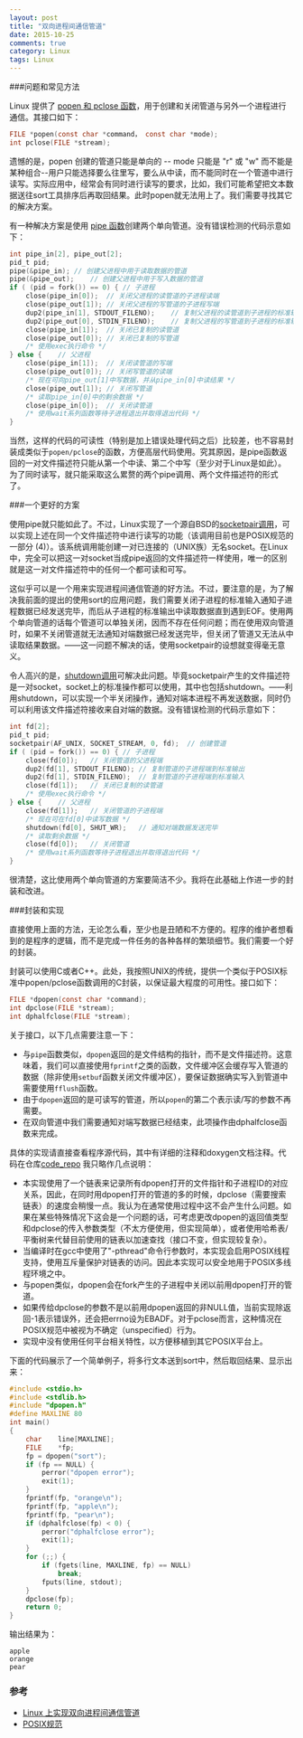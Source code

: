 ```yaml
---
layout: post
title: "双向进程间通信管道"
date: 2015-10-25
comments: true
category: Linux
tags: Linux
---
```


###问题和常见方法

Linux 提供了 [popen 和 pclose 函数][popen pclose]，用于创建和关闭管道与另外一个进程进行通信。其接口如下：

```c
FILE *popen(const char *command， const char *mode);
int pclose(FILE *stream);
```

遗憾的是，popen 创建的管道只能是单向的 -- mode 只能是 "r" 或 "w" 而不能是某种组合--用户只能选择要么往里写，要么从中读，而不能同时在一个管道中进行读写。实际应用中，经常会有同时进行读写的要求，比如，我们可能希望把文本数据送往sort工具排序后再取回结果。此时popen就无法用上了。我们需要寻找其它的解决方案。

有一种解决方案是使用 [pipe 函数][pipe]创建两个单向管道。没有错误检测的代码示意如下：

```c
int pipe_in[2], pipe_out[2];
pid_t pid;
pipe(&pipe_in); // 创建父进程中用于读取数据的管道
pipe(&pipe_out);    // 创建父进程中用于写入数据的管道
if ( (pid = fork()) == 0) { // 子进程
    close(pipe_in[0]);  // 关闭父进程的读管道的子进程读端
    close(pipe_out[1]); // 关闭父进程的写管道的子进程写端
    dup2(pipe_in[1], STDOUT_FILENO);    // 复制父进程的读管道到子进程的标准输出
    dup2(pipe_out[0], STDIN_FILENO);    // 复制父进程的写管道到子进程的标准输入
    close(pipe_in[1]);  // 关闭已复制的读管道
    close(pipe_out[0]); // 关闭已复制的写管道
    /* 使用exec执行命令 */
} else {    // 父进程
    close(pipe_in[1]);  // 关闭读管道的写端
    close(pipe_out[0]); // 关闭写管道的读端
    /* 现在可向pipe_out[1]中写数据，并从pipe_in[0]中读结果 */
    close(pipe_out[1]); // 关闭写管道
    /* 读取pipe_in[0]中的剩余数据 */
    close(pipe_in[0]);  // 关闭读管道
    /* 使用wait系列函数等待子进程退出并取得退出代码 */
}
```

当然，这样的代码的可读性（特别是加上错误处理代码之后）比较差，也不容易封装成类似于`popen/pclose`的函数，方便高层代码使用。究其原因，是pipe函数返回的一对文件描述符只能从第一个中读、第二个中写（至少对于Linux是如此）。为了同时读写，就只能采取这么累赘的两个pipe调用、两个文件描述符的形式了。

###一个更好的方案

使用pipe就只能如此了。不过，Linux实现了一个源自BSD的[socketpair调用][socketpair]，可以实现上述在同一个文件描述符中进行读写的功能（该调用目前也是POSIX规范的一部分 (4)）。该系统调用能创建一对已连接的（UNIX族）无名socket。在Linux中，完全可以把这一对socket当成pipe返回的文件描述符一样使用，唯一的区别就是这一对文件描述符中的任何一个都可读和可写。

这似乎可以是一个用来实现进程间通信管道的好方法。不过，要注意的是，为了解决我前面的提出的使用sort的应用问题，我们需要关闭子进程的标准输入通知子进程数据已经发送完毕，而后从子进程的标准输出中读取数据直到遇到EOF。使用两个单向管道的话每个管道可以单独关闭，因而不存在任何问题；而在使用双向管道时，如果不关闭管道就无法通知对端数据已经发送完毕，但关闭了管道又无法从中读取结果数据。——这一问题不解决的话，使用socketpair的设想就变得毫无意义。

令人高兴的是，[shutdown调用][shutdown]可解决此问题。毕竟socketpair产生的文件描述符是一对socket，socket上的标准操作都可以使用，其中也包括shutdown。——利用shutdown，可以实现一个半关闭操作，通知对端本进程不再发送数据，同时仍可以利用该文件描述符接收来自对端的数据。没有错误检测的代码示意如下：

```c
int fd[2];
pid_t pid;
socketpair(AF_UNIX, SOCKET_STREAM, 0, fd);  // 创建管道
if ( (pid = fork()) == 0) { // 子进程
    close(fd[0]);   // 关闭管道的父进程端
    dup2(fd[1], STDOUT_FILENO); // 复制管道的子进程端到标准输出
    dup2(fd[1], STDIN_FILENO);  // 复制管道的子进程端到标准输入
    close(fd[1]);   // 关闭已复制的读管道
    /* 使用exec执行命令 */
} else {    // 父进程
    close(fd[1]);   // 关闭管道的子进程端
    /* 现在可在fd[0]中读写数据 */
    shutdown(fd[0], SHUT_WR);   // 通知对端数据发送完毕
    /* 读取剩余数据 */
    close(fd[0]);   // 关闭管道
    /* 使用wait系列函数等待子进程退出并取得退出代码 */
}
```

很清楚，这比使用两个单向管道的方案要简洁不少。我将在此基础上作进一步的封装和改进。

###封装和实现

直接使用上面的方法，无论怎么看，至少也是丑陋和不方便的。程序的维护者想看到的是程序的逻辑，而不是完成一件任务的各种各样的繁琐细节。我们需要一个好的封装。

封装可以使用C或者C++。此处，我按照UNIX的传统，提供一个类似于POSIX标准中popen/pclose函数调用的C封装，以保证最大程度的可用性。接口如下：

```c
FILE *dpopen(const char *command);
int dpclose(FILE *stream);
int dphalfclose(FILE *stream);
```

关于接口，以下几点需要注意一下：

* 与`pipe`函数类似，`dpopen`返回的是文件结构的指针，而不是文件描述符。这意味着，我们可以直接使用`fprintf`之类的函数，文件缓冲区会缓存写入管道的数据（除非使用`setbuf`函数关闭文件缓冲区），要保证数据确实写入到管道中需要使用`fflush`函数。
* 由于`dpopen`返回的是可读写的管道，所以`popen`的第二个表示读/写的参数不再需要。
* 在双向管道中我们需要通知对端写数据已经结束，此项操作由dphalfclose函数来完成。

具体的实现请直接查看程序源代码，其中有详细的注释和doxygen文档注释。代码在仓库[code_repo](https://github.com/zhaomengit/code_repo)
我只略作几点说明：

* 本实现使用了一个链表来记录所有dpopen打开的文件指针和子进程ID的对应关系，因此，在同时用dpopen打开的管道的多的时候，dpclose（需要搜索链表）的速度会稍慢一点。我认为在通常使用过程中这不会产生什么问题。如果在某些特殊情况下这会是一个问题的话，可考虑更改dpopen的返回值类型和dpclose的传入参数类型（不太方便使用，但实现简单），或者使用哈希表/平衡树来代替目前使用的链表以加速查找（接口不变，但实现较复杂）。
* 当编译时在gcc中使用了"-pthread"命令行参数时，本实现会启用POSIX线程支持，使用互斥量保护对链表的访问。因此本实现可以安全地用于POSIX多线程环境之中。
* 与popen类似，dpopen会在fork产生的子进程中关闭以前用dpopen打开的管道。
* 如果传给dpclose的参数不是以前用dpopen返回的非NULL值，当前实现除返回-1表示错误外，还会把errno设为EBADF。对于pclose而言，这种情况在POSIX规范中被视为不确定（unspecified）行为。
* 实现中没有使用任何平台相关特性，以方便移植到其它POSIX平台上。

下面的代码展示了一个简单例子，将多行文本送到sort中，然后取回结果、显示出来：

```c
#include <stdio.h>
#include <stdlib.h>
#include "dpopen.h"
#define MAXLINE 80
int main()
{
    char    line[MAXLINE];
    FILE    *fp;
    fp = dpopen("sort");
    if (fp == NULL) {
        perror("dpopen error");
        exit(1);
    }
    fprintf(fp, "orange\n");
    fprintf(fp, "apple\n");
    fprintf(fp, "pear\n");
    if (dphalfclose(fp) < 0) {
        perror("dphalfclose error");
        exit(1);
    }
    for (;;) {
        if (fgets(line, MAXLINE, fp) == NULL)
            break;
        fputs(line, stdout);
    }
    dpclose(fp);
    return 0;
}
```
输出结果为：

```
apple
orange
pear
```
### 参考

* [Linux 上实现双向进程间通信管道](http://www.ibm.com/developerworks/cn/linux/l-pipebid)
* [POSIX规范](http://pubs.opengroup.org/onlinepubs/009695399/functions/socketpair.html)

[popen pclose]: http://linux.die.net/man/3/popen "popen函数"
[pipe]: http://www.die.net/doc/linux/man/man2/pipe.2.html "pipe函数"
[socketpair]: http://www.die.net/doc/linux/man/man2/socketpair.2.html "socketpair调用"
[shutdown]: http://www.die.net/doc/linux/man/man2/shutdown.2.html "shutdown调用"